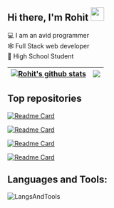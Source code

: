 ## Hi there, I'm Rohit  <img src="https://raw.githubusercontent.com/iampavangandhi/iampavangandhi/master/gifs/Hi.gif" width="30px">

💻 I am an avid programmer
<br>
🕸️ Full Stack web developer
<br>
🏫 High School Student


| <a href="https://github.com/anuraghazra/github-readme-stats"><img align="center" src="https://github-readme-stats.vercel.app/api?username=Ninjagor&theme=github_dark&hide=contribs,issues&show_icons=true&hide_border=true&hide_rank=true" alt="Rohit's github stats" /></a> | <a href="https://github.com/anuraghazra/github-readme-stats"><img align="center" src="https://github-readme-stats.vercel.app/api/top-langs/?username=Ninjagor&theme=github_dark&layout=compact&hide_border=true" /></a> |
| ------------- | ------------- |

## Top repositories
[![Readme Card](https://github-readme-stats.vercel.app/api/pin/?username=Ninjagor&repo=rge.js&theme=github_dark&hide_border=false)](https://github.com/Ninjagor/rge.js)

[![Readme Card](https://github-readme-stats.vercel.app/api/pin/?username=bpa-gamedaygrill&repo=bpa-gamedaygrill-csw2&theme=github_dark&hide_border=false)](https://github.com/bpa-gamedaygrill/bpa-gamedaygrill-csw2)

[![Readme Card](https://github-readme-stats.vercel.app/api/pin/?username=bpa-instrumentality&repo=bpa-instrumentality.github.io&theme=github_dark&hide_border=false)](https://github.com/bpa-instrumentality/bpa-instrumentality.github.io)

[![Readme Card](https://github-readme-stats.vercel.app/api/pin/?username=Ninjagor&repo=cs-final-project-server&theme=github_dark&hide_border=false)](https://github.com/Ninjagor/cs-final-project-server)

## Languages and Tools:

![LangsAndTools](https://skillicons.dev/icons?i=ts,js,java,rust,c,cpp,python,nextjs,react,nestjs,prisma,postgres,mysql,sqlite,redux,nodejs,redis,tailwind,wasm,express,arch,vim,nginx,gtk,git,cmake,docker,tauri,bash,postman)
